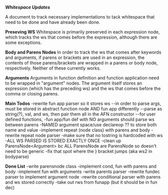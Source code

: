  ***Whitespace Updates***

A document to track necessary implementations to tack whitespace that need to be done and have already been done.

**Preseving WS**
Whitespace is primarily preserved in each expression node, which tracks the ws that comes before the expression, although there are some exceptions.

**Body and Parens Nodes**
In order to track the ws that comes after keywords and arguments, if parens or brackets are used in an expression, the contents of those parens/brackets are wrapped in a parens or body node, respectively. Neither of these currently works. 

**Arguments**
Arguments in function definition and function application need to be wrapped in "argument" nodes. The argument itself stores an expression (which has the preceding ws) and the ws that comes before the comma or closing parens.

**Main Todos**
-rewrite fun app parser so it stores ws
	--in order to parse args, must be stored in abstract function node AND fun app differently
	--parse as string(?), val, and ws, then pair them all in the AFN constructor
	--for user defined functions, 
-fun app/fun def with NO arguments should parse ws between parens
-NAMED argument space/use declareop ?? to store both name and value
-implement repeat (node class) with parens and body
-rewrite repeat node parser
-make sure that no tostring is hardcoded with ws
-ALL WS PARSED IS STORED EXACTLY ONCE
-clean up ParensNode<Argument<any>> bc ALL ParensNode are ParensNode<Argument> so doesn't need to be generic
-fix that spot where the } bracket jumps (aka ws2 in bodyparse)

**Done List**
-write parensnode class
-implement cond, fun with parens and body
-implement fun with arguments
-write parents parser
-rewrite fundec parser to implement argument node
-rewrite conditional parser with parens and ws stored correctly
-take out rws from funapp (but it should be in fun dec)
